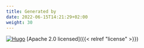 ```yaml
---
title: Generated by
date: 2022-06-15T14:21:29+02:00
weight: 30
---
```

[![Hugo](hugo)](https://gohugo.io "Hugo")
[Apache 2.0 licensed]({{< relref "license" >}})
